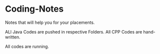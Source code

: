# Coding-Notes

Notes that will help you for your placements.

ALl Java Codes are pushed in respective Folders.
All CPP Codes are hand-written.


All codes are running.

